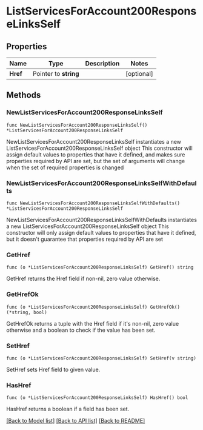 # ListServicesForAccount200ResponseLinksSelf

## Properties

Name | Type | Description | Notes
------------ | ------------- | ------------- | -------------
**Href** | Pointer to **string** |  | [optional] 

## Methods

### NewListServicesForAccount200ResponseLinksSelf

`func NewListServicesForAccount200ResponseLinksSelf() *ListServicesForAccount200ResponseLinksSelf`

NewListServicesForAccount200ResponseLinksSelf instantiates a new ListServicesForAccount200ResponseLinksSelf object
This constructor will assign default values to properties that have it defined,
and makes sure properties required by API are set, but the set of arguments
will change when the set of required properties is changed

### NewListServicesForAccount200ResponseLinksSelfWithDefaults

`func NewListServicesForAccount200ResponseLinksSelfWithDefaults() *ListServicesForAccount200ResponseLinksSelf`

NewListServicesForAccount200ResponseLinksSelfWithDefaults instantiates a new ListServicesForAccount200ResponseLinksSelf object
This constructor will only assign default values to properties that have it defined,
but it doesn't guarantee that properties required by API are set

### GetHref

`func (o *ListServicesForAccount200ResponseLinksSelf) GetHref() string`

GetHref returns the Href field if non-nil, zero value otherwise.

### GetHrefOk

`func (o *ListServicesForAccount200ResponseLinksSelf) GetHrefOk() (*string, bool)`

GetHrefOk returns a tuple with the Href field if it's non-nil, zero value otherwise
and a boolean to check if the value has been set.

### SetHref

`func (o *ListServicesForAccount200ResponseLinksSelf) SetHref(v string)`

SetHref sets Href field to given value.

### HasHref

`func (o *ListServicesForAccount200ResponseLinksSelf) HasHref() bool`

HasHref returns a boolean if a field has been set.


[[Back to Model list]](../README.md#documentation-for-models) [[Back to API list]](../README.md#documentation-for-api-endpoints) [[Back to README]](../README.md)


